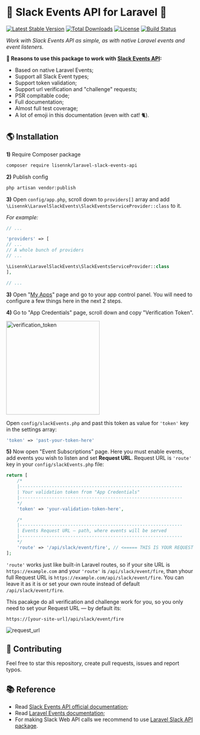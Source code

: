 # :bell: Slack Events API for Laravel :bell:
[![Latest Stable Version](https://poser.pugx.org/lisennk/laravel-slack-web-api/v/stable)](https://packagist.org/packages/lisennk/laravel-slack-web-api)
[![Total Downloads](https://poser.pugx.org/lisennk/laravel-slack-web-api/downloads)](https://packagist.org/packages/lisennk/laravel-slack-web-api)
[![License](https://poser.pugx.org/lisennk/laravel-slack-web-api/license)](https://packagist.org/packages/lisennk/laravel-slack-web-api)
[![Build Status](https://travis-ci.org/Lisennk/Laravel-Slack-Web-API.svg?branch=master)](https://travis-ci.org/Lisennk/Laravel-Slack-Web-API)

*Work with Slack Events API as simple, as with native Laravel events and event listeners.*

**:link: Reasons to use this package to work with [Slack Events API](https://api.slack.com/events-api):**
* Based on native Laravel Events;
* Support all Slack Event types;
* Support token validation;
* Support url verification and "challenge" requests;
* PSR compitable code;
* Full documentation;
* Almost full test coverage;
* A lot of emoji in this documentation (even with cat! :cat2:).

## :earth_americas: Installation
**1)** Require Composer package
```bash
composer require lisennk/laravel-slack-events-api
```
**2)** Publish config 
```bash
php artisan vendor:publish
```
**3)** Open `config/app.php`, scroll down to `providers[]` array and add `\Lisennk\LaravelSlackEvents\SlackEventsServiceProvider::class` to it.

*For example:*
```php
// ...

'providers' => [
// ...
// A whole bunch of providers
// ...

\Lisennk\LaravelSlackEvents\SlackEventsServiceProvider::class
],

// ...
```
**3)** Open "[My Apps](https://api.slack.com/apps)" page and go to your app control panel. You will need to configure a few things here in the next 2 steps.

**4)** Go to "App Credentials" page, scroll down and copy "Verification Token".

<img src="https://cloud.githubusercontent.com/assets/8103985/17901937/ebdbdb3e-696d-11e6-96b4-b0794d74ed9a.png" alt="verification_token" style="height: 250px; width: auto;">

Open `config/slackEvents.php` and past this token as value for `'token'` key in the settings array:
```php
'token' => 'past-your-token-here'
```

**5)** Now open "Event Subscriptions" page. Here you must enable events, add events you wish to listen and set **Request URL**. Request URL is `'route'` key in your `config/slackEvents.php` file:
```php
return [
    /*
    |-------------------------------------------------------------
    | Your validation token from "App Credentials"
    |-------------------------------------------------------------
    */
    'token' => 'your-validation-token-here',

    /*
    |-------------------------------------------------------------
    | Events Request URL — path, where events will be served
    |-------------------------------------------------------------
    */
    'route' => '/api/slack/event/fire', // <===== THIS IS YOUR REQUEST URL
];
```
`'route'` works just like built-in Laravel routes, so if your site URL is `https://example.com` and your `'route'` is `/api/slack/event/fire`, than yhour full Request URL is `https://example.com/api/slack/event/fire`. You can leave it as it is or set your own route instead of default `/api/slack/event/fire`.

This pacakge do all verification and challenge work for you, so you only need to set your Request URL — by default its:
```
https://[your-site-url]/api/slack/event/fire
```
![request_url](https://cloud.githubusercontent.com/assets/8103985/17905448/b8ed582a-697b-11e6-890d-e0c1bcff0bd7.png)

## :hibiscus: Contributing

Feel free to star this repository, create pull requests, issues and report typos.

## :books: Reference 
* Read [Slack Events API official documentation](https://api.slack.com/events-api);
* Read [Laravel Events documentation](https://laravel.com/docs/master/events);
* For making Slack Web API calls we recommend to use [Laravel Slack API package](https://github.com/Lisennk/Laravel-Slack-Web-API).
